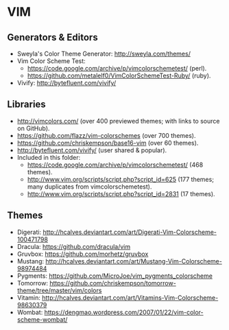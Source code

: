 # VIM

## Generators &amp; Editors

* Sweyla's Color Theme Generator: http://sweyla.com/themes/
* Vim Color Scheme Test:
  * https://code.google.com/archive/p/vimcolorschemetest/ (perl).
  * https://github.com/metalelf0/VimColorSchemeTest-Ruby/ (ruby).
* Vivify: http://bytefluent.com/vivify/

## Libraries

* http://vimcolors.com/ (over 400 previewed themes; with links to source on GitHub).
* https://github.com/flazz/vim-colorschemes (over 700 themes).
* https://github.com/chriskempson/base16-vim (over 60 themes).
* http://bytefluent.com/vivify/ (user shared &amp; popular).
* Included in this folder:
  * https://code.google.com/archive/p/vimcolorschemetest/ (468 themes).
  * http://www.vim.org/scripts/script.php?script_id=625 (177 themes; many duplicates from vimcolorschemetest).
  * http://www.vim.org/scripts/script.php?script_id=2831 (17 themes).

## Themes

* Digerati: http://hcalves.deviantart.com/art/Digerati-Vim-Colorscheme-100471798
* Dracula: https://github.com/dracula/vim
* Gruvbox: https://github.com/morhetz/gruvbox
* Mustang: http://hcalves.deviantart.com/art/Mustang-Vim-Colorscheme-98974484
* Pygments: https://github.com/MicroJoe/vim_pygments_colorscheme
* Tomorrow: https://github.com/chriskempson/tomorrow-theme/tree/master/vim/colors
* Vitamin: http://hcalves.deviantart.com/art/Vitamins-Vim-Colorscheme-98630379
* Wombat: https://dengmao.wordpress.com/2007/01/22/vim-color-scheme-wombat/
